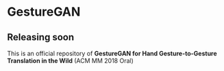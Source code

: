 # GestureGAN

## Releasing soon

This is an official repository of **GestureGAN for Hand Gesture-to-Gesture Translation in the Wild** (ACM MM 2018 Oral)
